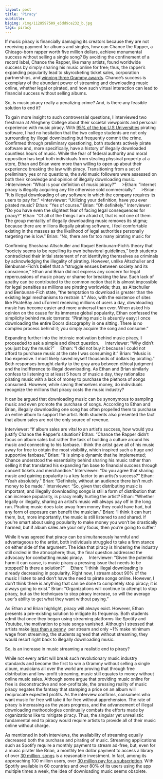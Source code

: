 ```yaml
---
layout: post
title: 'Piracy'
subtitle:
bigimg: /img/1128597509_e5dd9ce232_b.jpg
tags: piracy
---
```

  
If music piracy is financially damaging its creators because they are not receiving payment for albums and singles, how can Chance the Rapper, a Chicago-born rapper worth five million dollars, achieve monumental success without selling a single song? By avoiding the confinement of a record label, Chance the Rapper, like many artists, found worldwide success by simply sharing his music online for free; thus, the rapper’s expanding popularity lead to skyrocketing ticket sales, corporation partnerships, and [winning three Grammy awards](http://www.chicagotribune.com/entertainment/chicagoinc/ct-chance-the-rapper-grammy-awards-20170212-story.html). Chance’s success is exemplary of the abundant power of streaming and downloading music online, whether legal or pirated, and how such virtual interaction can lead to financial success without selling albums. 

So, is music piracy really a penalizing crime? And, is there any feasible solution to end it?

To gain more insight to such controversial questions, I interviewed two freshman at Allegheny College about their societal viewpoints and personal experience with music piracy. With [95% of the top U.S Universities](https://www.revulytics.com/resources/stat-watch) pirating software, I had no hesitation that the two college students are not only surrounding by illegal downloading but frequently commit the crime. Confirmed through preliminary questioning, both students actively pirate software and, more specifically, have a history of illegally downloaded countless hours of music. While the fear of federal authority and moral opposition has kept both individuals from stealing physical property at a store, Ethan and Brian were more than willing to open up about their experience breaking the law with piracy. Transitioning from a set of preliminary yes or no questions, the avid music followers were assessed on both their knowledge and opinion of illegally downloading music. 
    >Interviewer: “What is your definition of music piracy?”
    >Ethan: “Internet piracy is illegally acquiring any file otherwise sold commercially.”
    >Brian: “It is illegal downloading of any software in which the company requires its users to pay for.”
    >Interviewer: “Utilizing your definition, have you ever pirated music? 
    Ethan: “Yes of course.”
    Brian: “Oh definitely.”
    Interviewer: “Do you have even the slightest fear of facing legal consequences for piracy?”
    Ethan: “Of all of the things I am afraid of, that is not one of them. The group mentality of illegally downloading music removes its     stigma; because there are millions illegally pirating software, I feel comfortable existing in the masses as the likelihood of legal     authorities personally targeting me is low.”
    Brian: “No, there are far too many pirating music for 

Confirming Shoshana Altschuller and Raquel Benbunan-Fich’s theory that “society seems to be repelling its own behavioral guidelines,” both students contradicted their initial statement of not identifying themselves as criminals by acknowledging the illegality of pirating. However, unlike Altschuller and Benbunan-Fich’s belief that a “struggle ensues between society and its conscience,” Ethan and Brian did not express any concern for legal repercussions of music piracy or shame for breaking the law. Such lack of apathy can be contributed to the common notion that it is almost impossible for legal penalties as millions are pirating worldwide; thus, as Altschuller and Benbunan-Fich state, “the temptation to download is greater than the existing legal mechanisms to restrain it.” Also, with the existence of sites like PirateBay and uTorrent receiving millions of users a day, downloading music has become easier and more universal than ever. When asked his opinion on the cause for its immense global popularity, Ethan confessed the simplicity behind music torrents: “Pirating music is absurdly easy; I once downloading the entire Doors discography in one sitting. There is no complex process behind it; you simply acquire the song and consume.”

Expanding further into the intrinsic motivation behind music piracy, I proceeded to ask a simple and direct question.
    Interviewer: “Why didn’t you just buy the music?”
    Ethan: “I did not buy it because I could not afford to purchase music at the rate I was 
    consuming it.”
    Brian: “Music is too expensive. I most likely saved myself thousands of dollars by 
    pirating.” 
Both responses brought clarity to the gray area between ethical judgment and the indifference to illegal downloading. As Ethan and Brian similarly confess to listening to at least 5 hours of music a day, they rationalize pirating music with a lack of money to purchase the plethora of songs consumed. However, while saving themselves money, do individuals recognize the millions that piracy costs the music industry?

It can be argued that downloading music can be synonymous to sampling music and even promote the purchase of songs. According to Ethan and Brian, illegally downloading one song has often propelled them to purchase an entire album to support the artist. Both students also presented the fact that album sales are not the only source of revenue.
    
   Interviewer: “If album sales are vital to an artist’s success, how would you justify Chance 
    the Rapper’s situation?
    Ethan: “Chance the Rapper didn’t focus on album sales but rather the task of building a culture around his music and connecting to       his fanbase. I think the artist gave all of his music away for free to obtain the most visibility, which inspired such a huge and       supportive fanbase.”
    Brian: “It is simple dynamic that he implemented; Chance understood the essentiality behind sharing his music rather than selling       it that translated his expanding fan base to financial success through concert tickets and merchandise.”
    Interviewer: “Do you agree that sharing music and gaining popularity is a key factor to an artist’s success?”
    Ethan: “Yeah absolutely.”
    Brian: “Definitely, without an audience there isn’t much money to be made.”
    Interviewer: “So, given that distributing music is important, and illegally downloading songs is still a form of distribution that       can increase popularity, is piracy really hurting the artist?
    Ethan: “Whether legally or illegally, sharing an artist’s music will always pay off in the long run. Pirating music does take away       from money they could have had, but any form of exposure can benefit the musician.”
    Brian: “I think it can hurt them, but, more importantly, the music is still listened to and shared. If you're smart about using         popularity to make money you won’t be drastically harmed, but if album sales are your only focus, then you’re going to suffer.” 

While it was agreed that piracy can be simultaneously harmful and advantageous to the artist, both individuals struggled to take a firm stance on either side of the argument. The idea that piracy is hindering the industry still circled in the atmosphere; thus, the final question addressed the advocacy for combatting music piracy.
    
   Interviewer: “Given the potential harm it can cause, is music piracy a pressing issue that 
    needs to be stopped? Is there a solution?”
    Ethan: “I think illegal downloading is already decreasing in popularity. Right now, I 
    stream about 90% of the music I listen to and don’t have the need to pirate songs online. However, I don’t think there is anything       that can be done to completely stop piracy; it is always going to exist.”
    Brian: “Organizations will continue to attempt to stop piracy, but as the techniques to stop piracy increase, so will the average       user’s ability to get what they want without paying.”

As Ethan and Brian highlight, piracy will always exist. However, Ethan presents a pre-existing solution to mitigate its frequency. Both students admit that once they began using streaming platforms like Spotify and Youtube, the motivation to pirate songs vanished. Although I stressed that artists make [less than a penny](http://www.informationisbeautiful.net/visualizations/how-much-do-music-artists-earn-online-2015-remix/)  per stream and only ~1% make minimum wage from streaming, the students agreed that without streaming, they would resort right back to illegally downloading music. 

So, is an increase in music streaming a realistic end to piracy?

While not every artist will break such revolutionary music industry standards and become the first to win a Grammy without selling a single album, musicians all over the world are proving that through free distribution and low-profit streaming, music still equates to money without online music sales. Although some argue that providing music online for free is deconstructive and non-profitable, the pressing reality of music piracy negates the fantasy that stamping a price on an album will reciprocate expected profits. As the interview confirms, consumers who want music for free will take it for free without apprehension. The rate of piracy is increasing as the years progress, and the advancement of illegal downloading methodologies continually combats the efforts made by organizations like to mitigate piracy. Thus, the singular yet unrealistic fundamental end to piracy would require artists to provide all of their music online without charge.

As mentioned in both interviews, the availability of streaming equally decreased both the purchase and pirating of music. Streaming applications such as Spotify require a monthly payment to stream ad-free, but, even for a music pirater like Brian, a monthly ten dollar payment to access a library of over [30 million  songs](http://expandedramblings.com/index.php/spotify-statistics/) is a reasonable investment. In fact, among its approaching 100 million users, over [30 million pay for a subscription](https://www.forbes.com/sites/hughmcintyre/2016/03/21/with-30-million-users-spotify-is-gaining-subscribers-faster-and-faster/#4034555f45c3). With Spotify available in 60 countries and over 80% of its users using the app multiple times a week, the idea of downloading music seems obsolete. 
